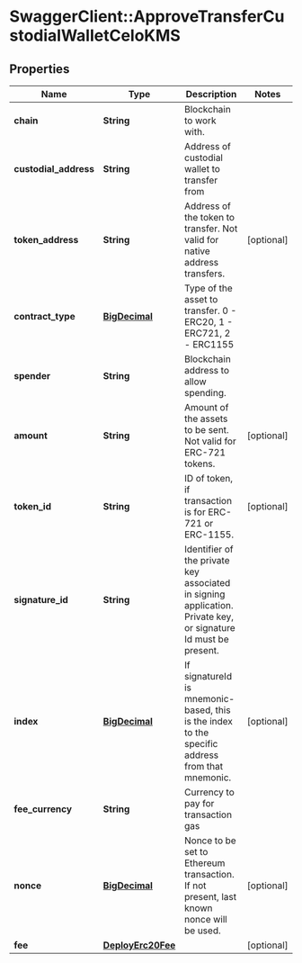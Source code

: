 # SwaggerClient::ApproveTransferCustodialWalletCeloKMS

## Properties
Name | Type | Description | Notes
------------ | ------------- | ------------- | -------------
**chain** | **String** | Blockchain to work with. | 
**custodial_address** | **String** | Address of custodial wallet to transfer from | 
**token_address** | **String** | Address of the token to transfer. Not valid for native address transfers. | [optional] 
**contract_type** | [**BigDecimal**](BigDecimal.md) | Type of the asset to transfer. 0 - ERC20, 1 - ERC721, 2 - ERC1155 | 
**spender** | **String** | Blockchain address to allow spending. | 
**amount** | **String** | Amount of the assets to be sent. Not valid for ERC-721 tokens. | [optional] 
**token_id** | **String** | ID of token, if transaction is for ERC-721 or ERC-1155. | [optional] 
**signature_id** | **String** | Identifier of the private key associated in signing application. Private key, or signature Id must be present. | 
**index** | [**BigDecimal**](BigDecimal.md) | If signatureId is mnemonic-based, this is the index to the specific address from that mnemonic. | [optional] 
**fee_currency** | **String** | Currency to pay for transaction gas | 
**nonce** | [**BigDecimal**](BigDecimal.md) | Nonce to be set to Ethereum transaction. If not present, last known nonce will be used. | [optional] 
**fee** | [**DeployErc20Fee**](DeployErc20Fee.md) |  | [optional] 

